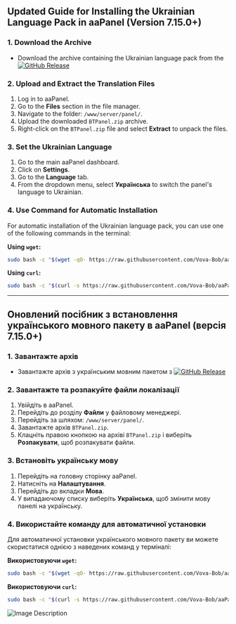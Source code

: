 ## Updated Guide for Installing the Ukrainian Language Pack in aaPanel (Version 7.15.0+)

### 1. Download the Archive
- Download the archive containing the Ukrainian language pack from the [![GitHub Release](https://img.shields.io/github/v/release/Vova-Bob/aaPanel---Ukrainian-Language-pak?display_name=release&label=Release)](https://github.com/Vova-Bob/aaPanel---Ukrainian-Language-pak/releases/latest)

### 2. Upload and Extract the Translation Files
1. Log in to aaPanel.
2. Go to the **Files** section in the file manager.
3. Navigate to the folder: `/www/server/panel/`.
4. Upload the downloaded `BTPanel.zip` archive.
5. Right-click on the `BTPanel.zip` file and select **Extract** to unpack the files.

### 3. Set the Ukrainian Language
1. Go to the main aaPanel dashboard.
2. Click on **Settings**.
3. Go to the **Language** tab.
4. From the dropdown menu, select **Українська** to switch the panel's language to Ukrainian.

### 4. Use Command for Automatic Installation  
For automatic installation of the Ukrainian language pack, you can use one of the following commands in the terminal:

**Using `wget`:**
```bash
sudo bash -c "$(wget -qO- https://raw.githubusercontent.com/Vova-Bob/aaPanel---Ukrainian-Language-pak/main/ua_language_pack.sh)"
```

**Using `curl`:**
```bash
sudo bash -c "$(curl -s https://raw.githubusercontent.com/Vova-Bob/aaPanel---Ukrainian-Language-pak/main/ua_language_pack.sh)"
```

---

## Оновлений посібник з встановлення українського мовного пакету в aaPanel (версія 7.15.0+)

### 1. Завантажте архів
- Завантажте архів з українським мовним пакетом з [![GitHub Release](https://img.shields.io/github/v/release/Vova-Bob/aaPanel---Ukrainian-Language-pak?display_name=release&label=Release)](https://github.com/Vova-Bob/aaPanel---Ukrainian-Language-pak/releases/latest)

### 2. Завантажте та розпакуйте файли локалізації
1. Увійдіть в aaPanel.
2. Перейдіть до розділу **Файли** у файловому менеджері.
3. Перейдіть за шляхом: `/www/server/panel/`.
4. Завантажте архів `BTPanel.zip`.
5. Клацніть правою кнопкою на архіві `BTPanel.zip` і виберіть **Розпакувати**, щоб розпакувати файли.

### 3. Встановіть українську мову
1. Перейдіть на головну сторінку aaPanel.
2. Натисніть на **Налаштування**.
3. Перейдіть до вкладки **Мова**.
4. У випадаючому списку виберіть **Українська**, щоб змінити мову панелі на українську.

### 4. Використайте команду для автоматичної установки  
Для автоматичної установки українського мовного пакету ви можете скористатися однією з наведених команд у терміналі:

**Використовуючи `wget`:**
```bash
sudo bash -c "$(wget -qO- https://raw.githubusercontent.com/Vova-Bob/aaPanel---Ukrainian-Language-pak/main/ua_language_pack.sh)"
```

**Використовуючи `curl`:**
```bash
sudo bash -c "$(curl -s https://raw.githubusercontent.com/Vova-Bob/aaPanel---Ukrainian-Language-pak/main/ua_language_pack.sh)"
```

![Image Description](https://www.aapanel.com/forum/assets/files/2024-10-18/1729292693-914987-screenshot-2024-10-19-020309.png)
